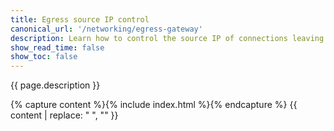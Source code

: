 ```yaml
---
title: Egress source IP control
canonical_url: '/networking/egress-gateway'
description: Learn how to control the source IP of connections leaving the cluster.  Interoperate with external firewalls and make external access logs more useful.
show_read_time: false
show_toc: false
---
```


{{ page.description }}

{% capture content %}{% include index.html %}{% endcapture %}
{{ content | replace: "    ", "" }}
